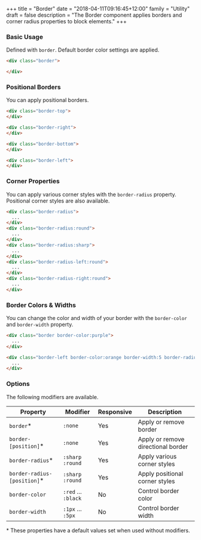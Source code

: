 +++
title = "Border"
date = "2018-04-11T09:16:45+12:00"
family = "Utility"
draft = false
description = "The Border component applies borders and corner radius properties to block elements."
+++

### Basic Usage

Defined with `border`. Default border color settings are applied.

<div class="border border-color:grey-l3 padding:6 fill:grey-l5 margin-bottom:u6">
</div>

```html
<div class="border">

</div>
```

### Positional Borders

You can apply positional borders.

<div class="border-top border-color:grey-l3 padding:6 fill:grey-l5 margin-bottom:u6">
</div>

<div class="border-right border-color:grey-l3 padding:6 fill:grey-l5 margin-bottom:u6">
</div>

<div class="border-bottom border-color:grey-l3 padding:6 fill:grey-l5 margin-bottom:u6">
</div>

<div class="border-left border-color:grey-l3 padding:6 fill:grey-l5 margin-bottom:u6">
</div>

```html
<div class="border-top">
</div>

<div class="border-right">
</div>

<div class="border-bottom">
</div>

<div class="border-left">
</div>
```

### Corner Properties

You can apply various corner styles with the `border-radius` property. Positional corner styles are also available.

<div class="display:inline-block media-size:5 border-radius padding:6 fill:grey-l2 margin-bottom:u6">
</div>

<div class="display:inline-block media-size:5 border-radius:round padding:6 fill:grey-l2 margin-bottom:u6">
</div>

<div class="display:inline-block media-size:5 border-radius:sharp padding:6 fill:grey-l2 margin-bottom:u6">
</div>

<div class="display:inline-block media-size:5 border-radius-left:round padding:6 fill:grey-l2 margin-bottom:u6">
</div>

<div class="display:inline-block media-size:5 border-radius-right:round padding:6 fill:grey-l2 margin-bottom:u6">
</div>

```html
<div class="border-radius">
  ...
</div>
<div class="border-radius:round">
  ...
</div>
<div class="border-radius:sharp">
  ...
</div>
<div class="border-radius-left:round">
  ...
</div>
<div class="border-radius-right:round">
  ...
</div>
```

### Border Colors & Widths

You can change the color and width of your border with the `border-color` and `border-width` property.

<div class="border border-color:purple padding:6 fill:grey-l5 margin-bottom:u6">
</div>

<div class="border-left border-color:orange border-width:5 border-radius elevate padding:6 fill:grey-l5 margin-bottom:u6">
</div>

```html
<div class="border border-color:purple">
  ...
</div>

<div class="border-left border-color:orange border-width:5 border-radius elevate">
  ...
</div>
```

### Options

The following modifiers are available.

<table class="table width:100% table:pile table@sm:unpile">
  <thead>
    <tr>
      <th>
        Property
      </th>
      <th>
        Modifier
      </th>
      <th>
        Responsive
      </th>
      <th>
        Description
      </th>
    </tr>
  </thead>
  <tr>
    <td data-label="Properties">
      <code>border</code><span class="color:orange">&#42;</span>
    </td>
    <td data-label="Attributes">
      <code>:none</code>
    </td>
    <td data-label="Responsive">
      Yes
    </td>
    <td class="row:reverse">
      Apply or remove border
    </td>
  </tr>
  <tr>
    <td data-label="Properties">
      <code>border-[position]</code><span class="color:orange">&#42;</span>
    </td>
    <td data-label="Attributes">
      <code>:none</code>
    </td>
    <td data-label="Responsive">
      Yes
    </td>
    <td class="row:reverse">
      Apply or remove directional border
    </td>
  </tr>
  <tr>
    <td data-label="Properties">
      <code>border-radius</code><span class="color:orange">&#42;</span>
    </td>
    <td data-label="Attributes">
      <code>:sharp</code> <code>:round</code>
    </td>
    <td data-label="Responsive">
      Yes
    </td>
    <td class="row:reverse">
      Apply various corner styles
    </td>
  </tr>
  <tr>
    <td data-label="Properties">
      <code>border-radius-[position]</code><span class="color:orange">&#42;</span>
    </td>
    <td data-label="Attributes">
      <code>:sharp</code> <code>:round</code>
    </td>
    <td data-label="Responsive">
      Yes
    </td>
    <td class="row:reverse">
      Apply positional corner styles
    </td>
  </tr>
  <tr>
    <td data-label="Properties">
      <code>border-color</code>
    </td>
    <td data-label="Attributes">
      <code>:red</code> ... <code>:black</code>
    </td>
    <td data-label="Responsive">
      No
    </td>
    <td class="row:reverse">
      Control border color
    </td>
  </tr>
  <tr>
    <td data-label="Properties">
      <code>border-width</code>
    </td>
    <td data-label="Attributes">
      <code>:1px</code> ... <code>:5px</code>
    </td>
    <td data-label="Responsive">
      No
    </td>
    <td class="row:reverse">
      Control border width
    </td>
  </tr>
</table>
<p class="margin-top:2 font-size:tiny color:orange">
  &#42; These properties have a default values set when used without modifiers.
</p>
